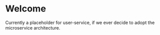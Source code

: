 # Welcome

Currently a placeholder for user-service, if we ever decide to adopt the microservice architecture.
